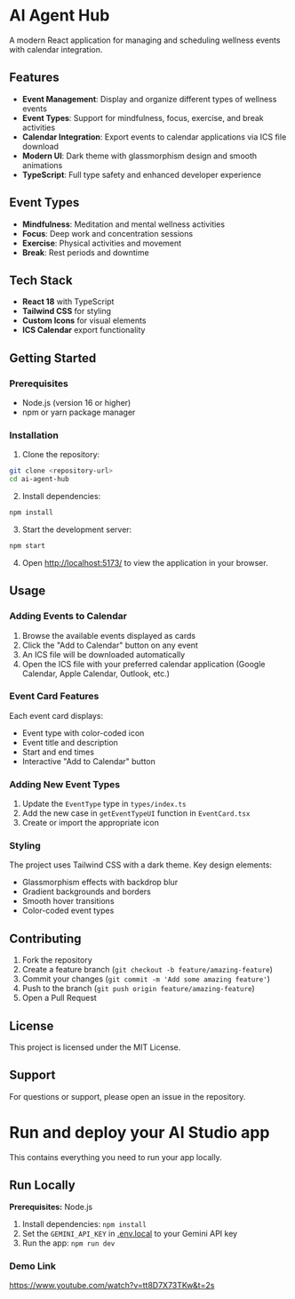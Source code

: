 # AI Agent Hub

A modern React application for managing and scheduling wellness events with calendar integration.

## Features

- **Event Management**: Display and organize different types of wellness events
- **Event Types**: Support for mindfulness, focus, exercise, and break activities
- **Calendar Integration**: Export events to calendar applications via ICS file download
- **Modern UI**: Dark theme with glassmorphism design and smooth animations
- **TypeScript**: Full type safety and enhanced developer experience

## Event Types

-  **Mindfulness**: Meditation and mental wellness activities
-  **Focus**: Deep work and concentration sessions
-  **Exercise**: Physical activities and movement
-  **Break**: Rest periods and downtime

## Tech Stack

- **React 18** with TypeScript
- **Tailwind CSS** for styling
- **Custom Icons** for visual elements
- **ICS Calendar** export functionality

## Getting Started

### Prerequisites

- Node.js (version 16 or higher)
- npm or yarn package manager

### Installation

1. Clone the repository:
```bash
git clone <repository-url>
cd ai-agent-hub
```

2. Install dependencies:
```bash
npm install
```

3. Start the development server:
```bash
npm start
```

4. Open [http://localhost:5173/](http://localhost:5173) to view the application in your browser.

## Usage

### Adding Events to Calendar

1. Browse the available events displayed as cards
2. Click the "Add to Calendar" button on any event
3. An ICS file will be downloaded automatically
4. Open the ICS file with your preferred calendar application (Google Calendar, Apple Calendar, Outlook, etc.)

### Event Card Features

Each event card displays:
- Event type with color-coded icon
- Event title and description
- Start and end times
- Interactive "Add to Calendar" button

### Adding New Event Types

1. Update the `EventType` type in `types/index.ts`
2. Add the new case in `getEventTypeUI` function in `EventCard.tsx`
3. Create or import the appropriate icon

### Styling

The project uses Tailwind CSS with a dark theme. Key design elements:
- Glassmorphism effects with backdrop blur
- Gradient backgrounds and borders
- Smooth hover transitions
- Color-coded event types

## Contributing

1. Fork the repository
2. Create a feature branch (`git checkout -b feature/amazing-feature`)
3. Commit your changes (`git commit -m 'Add some amazing feature'`)
4. Push to the branch (`git push origin feature/amazing-feature`)
5. Open a Pull Request

## License

This project is licensed under the MIT License.

## Support

For questions or support, please open an issue in the repository.

# Run and deploy your AI Studio app

This contains everything you need to run your app locally.

## Run Locally

**Prerequisites:**  Node.js


1. Install dependencies:
   `npm install`
2. Set the `GEMINI_API_KEY` in [.env.local](.env.local) to your Gemini API key
3. Run the app:
   `npm run dev`

### Demo Link
https://www.youtube.com/watch?v=tt8D7X73TKw&t=2s
